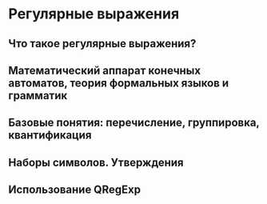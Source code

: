 ﻿


Регулярные выражения
====================

Что такое регулярные выражения? 
-------------------------------

Математический аппарат конечных автоматов, теория формальных языков и грамматик 
-------------------------------------------------------------------------------

Базовые понятия: перечисление, группировка, квантификация
---------------------------------------------------------

Наборы символов. Утверждения
----------------------------

Использование QRegExp
---------------------



